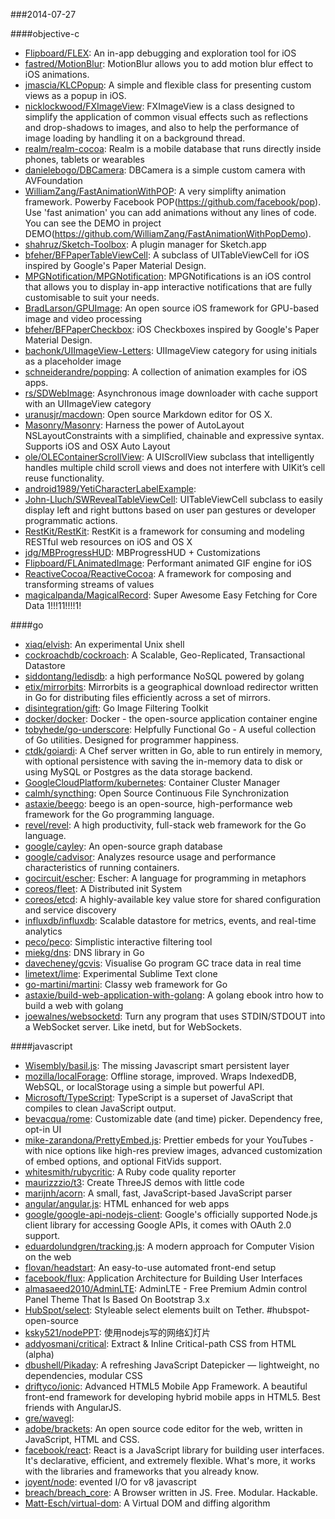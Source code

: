 ###2014-07-27

####objective-c
* [Flipboard/FLEX](https://github.com/Flipboard/FLEX): An in-app debugging and exploration tool for iOS
* [fastred/MotionBlur](https://github.com/fastred/MotionBlur): MotionBlur allows you to add motion blur effect to iOS animations.
* [jmascia/KLCPopup](https://github.com/jmascia/KLCPopup): A simple and flexible class for presenting custom views as a popup in iOS.
* [nicklockwood/FXImageView](https://github.com/nicklockwood/FXImageView): FXImageView is a class designed to simplify the application of common visual effects such as reflections and drop-shadows to images, and also to help the performance of image loading by handling it on a background thread. 
* [realm/realm-cocoa](https://github.com/realm/realm-cocoa): Realm is a mobile database that runs directly inside phones, tablets or wearables
* [danielebogo/DBCamera](https://github.com/danielebogo/DBCamera): DBCamera is a simple custom camera with AVFoundation
* [WilliamZang/FastAnimationWithPOP](https://github.com/WilliamZang/FastAnimationWithPOP): A very simplifty animation framework. Powerby Facebook POP(https://github.com/facebook/pop). Use 'fast animation' you can add animations without any lines of code.  You can see the DEMO in project DEMO(https://github.com/WilliamZang/FastAnimationWithPopDemo).
* [shahruz/Sketch-Toolbox](https://github.com/shahruz/Sketch-Toolbox): A plugin manager for Sketch.app
* [bfeher/BFPaperTableViewCell](https://github.com/bfeher/BFPaperTableViewCell): A subclass of UITableViewCell for iOS inspired by Google's Paper Material Design.
* [MPGNotification/MPGNotification](https://github.com/MPGNotification/MPGNotification): MPGNotifications is an iOS control that allows you to display in-app interactive notifications that are fully customisable to suit your needs.
* [BradLarson/GPUImage](https://github.com/BradLarson/GPUImage): An open source iOS framework for GPU-based image and video processing
* [bfeher/BFPaperCheckbox](https://github.com/bfeher/BFPaperCheckbox): iOS Checkboxes inspired by Google's Paper Material Design.
* [bachonk/UIImageView-Letters](https://github.com/bachonk/UIImageView-Letters): UIImageView category for using initials as a placeholder image
* [schneiderandre/popping](https://github.com/schneiderandre/popping): A collection of animation examples for iOS apps.
* [rs/SDWebImage](https://github.com/rs/SDWebImage): Asynchronous image downloader with cache support with an UIImageView category
* [uranusjr/macdown](https://github.com/uranusjr/macdown): Open source Markdown editor for OS X.
* [Masonry/Masonry](https://github.com/Masonry/Masonry): Harness the power of AutoLayout NSLayoutConstraints with a simplified, chainable and expressive syntax. Supports iOS and OSX Auto Layout
* [ole/OLEContainerScrollView](https://github.com/ole/OLEContainerScrollView): A UIScrollView subclass that intelligently handles multiple child scroll views and does not interfere with UIKitʼs cell reuse functionality.
* [android1989/YetiCharacterLabelExample](https://github.com/android1989/YetiCharacterLabelExample): 
* [John-Lluch/SWRevealTableViewCell](https://github.com/John-Lluch/SWRevealTableViewCell): UITableViewCell subclass to easily display left and right buttons based on user pan gestures or developer programmatic actions.
* [RestKit/RestKit](https://github.com/RestKit/RestKit): RestKit is a framework for consuming and modeling RESTful web resources on iOS and OS X
* [jdg/MBProgressHUD](https://github.com/jdg/MBProgressHUD): MBProgressHUD + Customizations
* [Flipboard/FLAnimatedImage](https://github.com/Flipboard/FLAnimatedImage): Performant animated GIF engine for iOS
* [ReactiveCocoa/ReactiveCocoa](https://github.com/ReactiveCocoa/ReactiveCocoa): A framework for composing and transforming streams of values
* [magicalpanda/MagicalRecord](https://github.com/magicalpanda/MagicalRecord): Super Awesome Easy Fetching for Core Data 1!!!11!!!!1!

####go
* [xiaq/elvish](https://github.com/xiaq/elvish): An experimental Unix shell
* [cockroachdb/cockroach](https://github.com/cockroachdb/cockroach): A Scalable, Geo-Replicated, Transactional Datastore
* [siddontang/ledisdb](https://github.com/siddontang/ledisdb): a high performance NoSQL powered by  golang
* [etix/mirrorbits](https://github.com/etix/mirrorbits): Mirrorbits is a geographical download redirector written in Go for distributing files efficiently across a set of mirrors.
* [disintegration/gift](https://github.com/disintegration/gift): Go Image Filtering Toolkit
* [docker/docker](https://github.com/docker/docker): Docker - the open-source application container engine
* [tobyhede/go-underscore](https://github.com/tobyhede/go-underscore):  Helpfully Functional Go -  A useful collection of Go utilities. Designed for programmer happiness. 
* [ctdk/goiardi](https://github.com/ctdk/goiardi): A Chef server written in Go, able to run entirely in memory, with optional persistence with saving the in-memory data to disk or using MySQL or Postgres as the data storage backend.
* [GoogleCloudPlatform/kubernetes](https://github.com/GoogleCloudPlatform/kubernetes): Container Cluster Manager
* [calmh/syncthing](https://github.com/calmh/syncthing): Open Source Continuous File Synchronization
* [astaxie/beego](https://github.com/astaxie/beego): beego is an open-source, high-performance web framework for the Go programming language.
* [revel/revel](https://github.com/revel/revel): A high productivity, full-stack web framework for the Go language.
* [google/cayley](https://github.com/google/cayley): An open-source graph database
* [google/cadvisor](https://github.com/google/cadvisor): Analyzes resource usage and performance characteristics of running containers.
* [gocircuit/escher](https://github.com/gocircuit/escher): Escher: A language for programming in metaphors
* [coreos/fleet](https://github.com/coreos/fleet): A Distributed init System
* [coreos/etcd](https://github.com/coreos/etcd): A highly-available key value store for shared configuration and service discovery
* [influxdb/influxdb](https://github.com/influxdb/influxdb): Scalable datastore for metrics, events, and real-time analytics
* [peco/peco](https://github.com/peco/peco): Simplistic interactive filtering tool
* [miekg/dns](https://github.com/miekg/dns): DNS library in Go
* [davecheney/gcvis](https://github.com/davecheney/gcvis): Visualise Go program GC trace data in real time
* [limetext/lime](https://github.com/limetext/lime): Experimental Sublime Text clone
* [go-martini/martini](https://github.com/go-martini/martini): Classy web framework for Go
* [astaxie/build-web-application-with-golang](https://github.com/astaxie/build-web-application-with-golang): A golang ebook intro how to build a web with golang
* [joewalnes/websocketd](https://github.com/joewalnes/websocketd): Turn any program that uses STDIN/STDOUT into a WebSocket server. Like inetd, but for WebSockets. 

####javascript
* [Wisembly/basil.js](https://github.com/Wisembly/basil.js): The missing Javascript smart persistent layer
* [mozilla/localForage](https://github.com/mozilla/localForage): Offline storage, improved. Wraps IndexedDB, WebSQL, or localStorage using a simple but powerful API.
* [Microsoft/TypeScript](https://github.com/Microsoft/TypeScript): TypeScript is a superset of JavaScript that compiles to clean JavaScript output.
* [bevacqua/rome](https://github.com/bevacqua/rome): Customizable date (and time) picker. Dependency free, opt-in UI
* [mike-zarandona/PrettyEmbed.js](https://github.com/mike-zarandona/PrettyEmbed.js): Prettier embeds for your YouTubes - with nice options like high-res preview images, advanced customization of embed options, and optional FitVids support.
* [whitesmith/rubycritic](https://github.com/whitesmith/rubycritic): A Ruby code quality reporter
* [maurizzzio/t3](https://github.com/maurizzzio/t3): Create ThreeJS demos with little code
* [marijnh/acorn](https://github.com/marijnh/acorn): A small, fast, JavaScript-based JavaScript parser
* [angular/angular.js](https://github.com/angular/angular.js): HTML enhanced for web apps
* [google/google-api-nodejs-client](https://github.com/google/google-api-nodejs-client): Google's officially supported Node.js client library for accessing Google APIs, it comes with OAuth 2.0 support.
* [eduardolundgren/tracking.js](https://github.com/eduardolundgren/tracking.js): A modern approach for Computer Vision on the web
* [flovan/headstart](https://github.com/flovan/headstart): An easy-to-use automated front-end setup
* [facebook/flux](https://github.com/facebook/flux): Application Architecture for Building User Interfaces
* [almasaeed2010/AdminLTE](https://github.com/almasaeed2010/AdminLTE): AdminLTE - Free Premium Admin control Panel Theme That Is Based On Bootstrap 3.x
* [HubSpot/select](https://github.com/HubSpot/select): Styleable select elements built on Tether. #hubspot-open-source
* [ksky521/nodePPT](https://github.com/ksky521/nodePPT): 使用nodejs写的网络幻灯片
* [addyosmani/critical](https://github.com/addyosmani/critical): Extract & Inline Critical-path CSS from HTML (alpha)
* [dbushell/Pikaday](https://github.com/dbushell/Pikaday): A refreshing JavaScript Datepicker — lightweight, no dependencies, modular CSS
* [driftyco/ionic](https://github.com/driftyco/ionic): Advanced HTML5 Mobile App Framework. A beautiful front-end framework for developing hybrid mobile apps in HTML5. Best friends with AngularJS.
* [gre/wavegl](https://github.com/gre/wavegl): 
* [adobe/brackets](https://github.com/adobe/brackets): An open source code editor for the web, written in JavaScript, HTML and CSS.
* [facebook/react](https://github.com/facebook/react): React is a JavaScript library for building user interfaces. It's declarative, efficient, and extremely flexible. What's more, it works with the libraries and frameworks that you already know.
* [joyent/node](https://github.com/joyent/node): evented I/O for v8 javascript
* [breach/breach_core](https://github.com/breach/breach_core): A Browser written in JS. Free. Modular. Hackable.
* [Matt-Esch/virtual-dom](https://github.com/Matt-Esch/virtual-dom): A Virtual DOM and diffing algorithm

